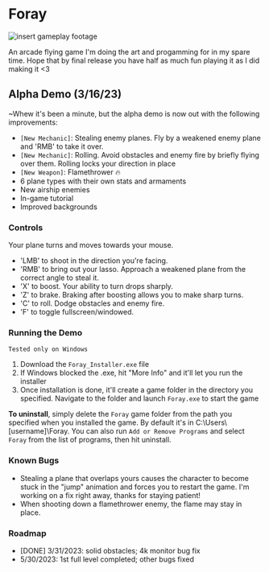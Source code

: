 # Foray
![insert gameplay footage](tech_demo.gif)
  
An arcade flying game I'm doing the art and progamming for in my spare time. Hope that by final release you have half as much fun playing it as I did making it <3
  
## Alpha Demo (3/16/23)
~Whew it's been a minute, but the alpha demo is now out with the following improvements:  
* `[New Mechanic]`: Stealing enemy planes. Fly by a weakened enemy plane and 'RMB' to take it over.
* `[New Mechanic]`: Rolling. Avoid obstacles and enemy fire by briefly flying over them. Rolling locks your direction in place
* `[New Weapon]`: Flamethrower 🔥
* 6 plane types with their own stats and armaments
* New airship enemies
* In-game tutorial
* Improved backgrounds
  
### Controls
Your plane turns and moves towards your mouse.  
* 'LMB' to shoot in the direction you're facing.
* 'RMB' to bring out your lasso. Approach a weakened plane from the correct angle to steal it.
* 'X' to boost. Your ability to turn drops sharply.
* 'Z' to brake. Braking after boosting allows you to make sharp turns.
* 'C' to roll. Dodge obstacles and enemy fire.
* 'F' to toggle fullscreen/windowed.
  
### Running the Demo
`Tested only on Windows` 
1. Download the `Foray_Installer.exe` file
2. If Windows blocked the .exe, hit "More Info" and it'll let you run the installer
3. Once installation is done, it'll create a game folder in the directory you specified. Navigate to the folder and launch `Foray.exe` to start the game
  
__To uninstall__, simply delete the `Foray` game folder from the path you specified when you installed the game. By default it's in C:\Users\\[username]\Foray. You can also run `Add or Remove Programs` and select `Foray` from the list of programs, then hit uninstall.
  
### Known Bugs
* Stealing a plane that overlaps yours causes the character to become stuck in the "jump" animation and forces you to restart the game. I'm working on a fix right away, thanks for staying patient!
* When shooting down a flamethrower enemy, the flame may stay in place.

### Roadmap
* [DONE] 3/31/2023: solid obstacles; 4k monitor bug fix
* 5/30/2023: 1st full level completed; other bugs fixed